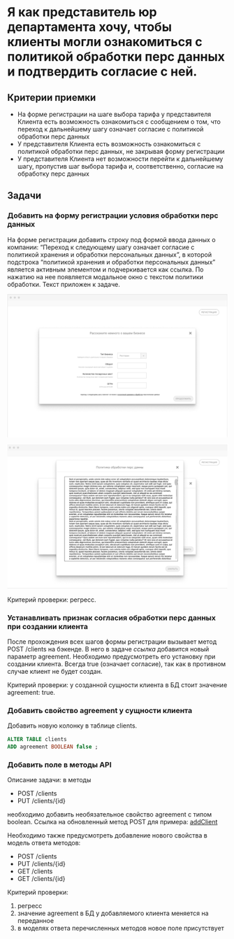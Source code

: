 # Я как представитель юр департамента хочу, чтобы клиенты могли ознакомиться с политикой обработки перс данных и подтвердить согласие с ней.

## Критерии приемки

* На форме регистрации на шаге выбора тарифа у представителя Клиента есть возможность ознакомиться с сообщением о том, что переход к дальнейшему шагу означает согласие с политикой обработки перс данных
* У представителя Клиента есть возможность ознакомиться с политикой обработки перс данных, не закрывая форму регистрации
* У представителя Клиента нет возможности перейти к дальнейшему шагу, пропустив шаг выбора тарифа и, соответственно, согласие на обработку перс данных

## Задачи

### Добавить на форму регистрации условия обработки перс данных

На форме регистрации добавить строку под формой ввода данных  о компании: “Переход к следующему шагу означает согласие с политикой хранения и обработки персональных данных”, в которой подстрока “политикой хранения и обработки персональных данных” является активным элементом и подчеркивается как ссылка. По нажатию на нее появляется модальное окно с текстом политики обработки. Текст приложен к задаче.

![](../../../img/Screenshot_126.png)

![](../../../img/Screenshot_127.png)

Критерий проверки: регресс.

### Устанавливать признак согласия обработки перс данных при создании клиента

После прохождения всех шагов формы регистрации вызывает метод POST /clients на бэкенде. В него в задаче *ссылка* добавится новый параметр agreement. Необходимо предусмотреть его установку при создании клиента. Всегда true (означает согласие), так как в противном случае клиент не будет создан.

Критерий проверки: у созданной сущности клиента в БД стоит значение agreement: true.

### Добавить свойство agreement у сущности клиента

Добавить новую колонку в таблице clients. 

```sql
ALTER TABLE clients
ADD agreement BOOLEAN false ;

```

### Добавить поле в методы API

Описание задачи: в методы

* POST /clients
* PUT /clients/{id}

необходимо добавить необязательное свойство agreement с типом boolean. Ссылка на обновленный метод POST для примера: [addClient](https://app.swaggerhub.com/apis/indeec05/Booking_system/1.0.0#/%D0%A3%D0%BF%D1%80%D0%B0%D0%B2%D0%BB%D0%B5%D0%BD%D0%B8%D0%B5%20%D0%BA%D0%BB%D0%B8%D0%B5%D0%BD%D1%82%D0%B0%D0%BC%D0%B8/addClient)

Необходимо также предусмотреть добавление нового свойства в модель ответа методов:

* POST /clients
* PUT /clients/{id}
* GET /clients
* GET /clients/{id}

Критерий проверки:

1. регресс
2. значение agreement в БД у добавляемого клиента меняется на переданное
3. в моделях ответа перечисленных методов новое поле присутствует
